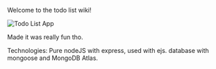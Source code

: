 Welcome to the todo list wiki!

![Todo List App](https://i.ibb.co/F7LmYpk/To-Do-List-App.png)

Made it was really fun tho.

Technologies: Pure nodeJS with express, used with ejs. database with mongoose and MongoDB Atlas.

